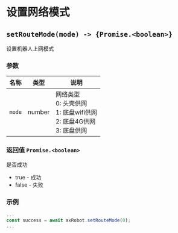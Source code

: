 ﻿# 设置网络模式

## `setRouteMode(mode) -> {Promise.<boolean>}`

设置机器人上网模式

### 参数

| 名称   | 类型   | 说明                     |
| ------ | ------ | ------------------------ |
| `mode` | number | 网络类型<br/> 0: 头壳供网<br/> 1: 底盘wifi供网<br/> 2: 底盘4G供网<br/> 3: 底盘供网 |

### 返回值 `Promise.<boolean>`

是否成功

* true - 成功
* false - 失败

### 示例

```typescript
...
const success = await axRobot.setRouteMode(0);
...
```

